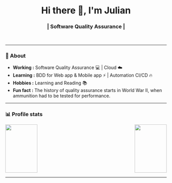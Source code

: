 
<h1 align="center">  Hi there 👋, I'm Julian </h1>

<h3 align="center"> | Software Quality Assurance | </h3><br>

---------------------------------------------------------------------------------------------------------------------------------

### 🤔 About
-  **Working :**  Software Quality Assurance :computer: | Cloud :cloud: 
-  **Learning :**  BDD for Web app & Mobile app :zap: | Automation CI/CD :fire:
-  **Hobbies :** Learning and Reading 📚
-  **Fun fact :**  The history of quality assurance starts in World War II, when ammunition had to be tested for performance.

---------------------------------------------------------------------------------------------------------------------------------

### 📊 Profile stats

<img align="right" height="150em" width="100em" src="https://github-readme-stats.vercel.app/api/top-langs/?username=july-nym&show_icons=true&title_color=fff&icon_color=79ff97&text_color=9f9f9f&bg_color=151515&layout=compact&langs_count=7" />
<img height="150em" width="100em" src="https://github-readme-stats.vercel.app/api?username=july-nym&show_icons=true&title_color=fff&icon_color=79ff97&text_color=9f9f9f&bg_color=151515" />

---------------------------------------------------------------------------------------------------------------------------------

<!-- ### 📊 Waka stats

[![july_nym's wakatime stats](https://github-readme-stats.vercel.app/api/wakatime?username=july_nym )](https://github.com/july-nym/github-readme-stats) -->




